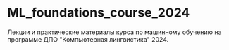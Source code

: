# ML_foundations_course_2024
Лекции и практические материалы курса по машинному обучению на программе ДПО "Компьютерная лингвистика" 2024.
